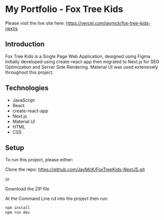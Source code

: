 # My Portfolio - Fox Tree Kids

Please visit the live site here: https://vercel.com/jaymck/fox-tree-kids-nextjs

## Introduction

Fox Tree Kids is a Single Page Web Application, designed using Figma. Initially developed using create-react-app then migrated to Next.js for SEO Optimization and Server Side Rendering. Material UI was used extensively throughout this project.

## Technologies

- JavaScript
- React
- create-react-app
- Next.js
- Material UI
- HTML
- CSS

## Setup

To run this project, please either:

Clone the repo: https://github.com/JayMcK/FoxTreeKids-NextJS.git

or

Download the ZIP file

At the Command Line cd into the project then run:

```sh
npm install
npm run dev
```
